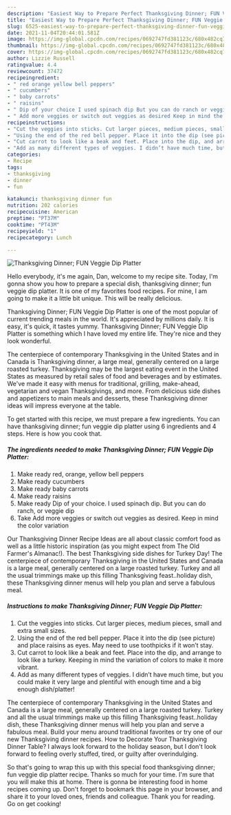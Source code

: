 ```yaml
---
description: "Easiest Way to Prepare Perfect Thanksgiving Dinner; FUN Veggie Dip Platter"
title: "Easiest Way to Prepare Perfect Thanksgiving Dinner; FUN Veggie Dip Platter"
slug: 6525-easiest-way-to-prepare-perfect-thanksgiving-dinner-fun-veggie-dip-platter
date: 2021-11-04T20:44:01.581Z
image: https://img-global.cpcdn.com/recipes/0692747fd381123c/680x482cq70/thanksgiving-dinner-fun-veggie-dip-platter-recipe-main-photo.jpg
thumbnail: https://img-global.cpcdn.com/recipes/0692747fd381123c/680x482cq70/thanksgiving-dinner-fun-veggie-dip-platter-recipe-main-photo.jpg
cover: https://img-global.cpcdn.com/recipes/0692747fd381123c/680x482cq70/thanksgiving-dinner-fun-veggie-dip-platter-recipe-main-photo.jpg
author: Lizzie Russell
ratingvalue: 4.4
reviewcount: 37472
recipeingredient:
- " red orange yellow bell peppers"
- " cucumbers"
- " baby carrots"
- " raisins"
- " Dip of your choice I used spinach dip But you can do ranch or veggie dip"
- " Add more veggies or switch out veggies as desired Keep in mind the color variation"
recipeinstructions:
- "Cut the veggies into sticks. Cut larger pieces, medium pieces, small and extra small sizes."
- "Using the end of the red bell pepper. Place it into the dip (see picture) and place raisins as eyes. May need to use toothpicks if it won’t stay."
- "Cut carrot to look like a beak and feet. Place into the dip, and arrange to look like a turkey. Keeping in mind the variation of colors to make it more vibrant."
- "Add as many different types of veggies. I didn’t have much time, but you could make it very large and plentiful with enough time and a big enough dish/platter!"
categories:
- Recipe
tags:
- thanksgiving
- dinner
- fun

katakunci: thanksgiving dinner fun 
nutrition: 202 calories
recipecuisine: American
preptime: "PT37M"
cooktime: "PT43M"
recipeyield: "1"
recipecategory: Lunch

---
```



![Thanksgiving Dinner; FUN Veggie Dip Platter](https://img-global.cpcdn.com/recipes/0692747fd381123c/680x482cq70/thanksgiving-dinner-fun-veggie-dip-platter-recipe-main-photo.jpg)

Hello everybody, it's me again, Dan, welcome to my recipe site. Today, I'm gonna show you how to prepare a special dish, thanksgiving dinner; fun veggie dip platter. It is one of my favorites food recipes. For mine, I am going to make it a little bit unique. This will be really delicious.

Thanksgiving Dinner; FUN Veggie Dip Platter is one of the most popular of current trending meals in the world. It's appreciated by millions daily. It is easy, it's quick, it tastes yummy. Thanksgiving Dinner; FUN Veggie Dip Platter is something which I have loved my entire life. They're nice and they look wonderful.

The centerpiece of contemporary Thanksgiving in the United States and in Canada is Thanksgiving dinner, a large meal, generally centered on a large roasted turkey. Thanksgiving may be the largest eating event in the United States as measured by retail sales of food and beverages and by estimates. We&#39;ve made it easy with menus for traditional, grilling, make-ahead, vegetarian and vegan Thanksgivings, and more. From delicious side dishes and appetizers to main meals and desserts, these Thanksgiving dinner ideas will impress everyone at the table.


To get started with this recipe, we must prepare a few ingredients. You can have thanksgiving dinner; fun veggie dip platter using 6 ingredients and 4 steps. Here is how you cook that.

<!--inarticleads1-->

##### The ingredients needed to make Thanksgiving Dinner; FUN Veggie Dip Platter:

1. Make ready  red, orange, yellow bell peppers
1. Make ready  cucumbers
1. Make ready  baby carrots
1. Make ready  raisins
1. Make ready  Dip of your choice. I used spinach dip. But you can do ranch, or veggie dip
1. Take  Add more veggies or switch out veggies as desired. Keep in mind the color variation


Our Thanksgiving Dinner Recipe Ideas are all about classic comfort food as well as a little historic inspiration (as you might expect from The Old Farmer&#39;s Almanac!). The best Thanksgiving side dishes for Turkey Day! The centerpiece of contemporary Thanksgiving in the United States and Canada is a large meal, generally centered on a large roasted turkey. Turkey and all the usual trimmings make up this filling Thanksgiving feast..holiday dish, these Thanksgiving dinner menus will help you plan and serve a fabulous meal. 

<!--inarticleads2-->

##### Instructions to make Thanksgiving Dinner; FUN Veggie Dip Platter:

1. Cut the veggies into sticks. Cut larger pieces, medium pieces, small and extra small sizes.
1. Using the end of the red bell pepper. Place it into the dip (see picture) and place raisins as eyes. May need to use toothpicks if it won’t stay.
1. Cut carrot to look like a beak and feet. Place into the dip, and arrange to look like a turkey. Keeping in mind the variation of colors to make it more vibrant.
1. Add as many different types of veggies. I didn’t have much time, but you could make it very large and plentiful with enough time and a big enough dish/platter!


The centerpiece of contemporary Thanksgiving in the United States and Canada is a large meal, generally centered on a large roasted turkey. Turkey and all the usual trimmings make up this filling Thanksgiving feast..holiday dish, these Thanksgiving dinner menus will help you plan and serve a fabulous meal. Build your menu around traditional favorites or try one of our new Thanksgiving dinner recipes. How to Decorate Your Thanksgiving Dinner Table? I always look forward to the holiday season, but I don&#39;t look forward to feeling overly stuffed, tired, or guilty after overindulging. 

So that's going to wrap this up with this special food thanksgiving dinner; fun veggie dip platter recipe. Thanks so much for your time. I'm sure that you will make this at home. There is gonna be interesting food in home recipes coming up. Don't forget to bookmark this page in your browser, and share it to your loved ones, friends and colleague. Thank you for reading. Go on get cooking!
